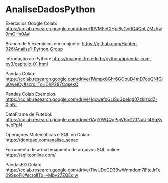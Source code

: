 # AnaliseDadosPython

Exercícios Google Colab: https://colab.research.google.com/drive/1RVMPeCIHpi8sGyRQ4QnLZMzhw9mOHn0A#

Branch de 5 exercícios em conjunto: https://github.com/Hunter-926/Analise1-Python_Group

Introdução ao Python: https://mange.ifrn.edu.br/python/aprenda-com-py3/capitulo_01.html

Pandas Colab: https://colab.research.google.com/drive/1Wmpx8Ghr6GOpuD4mD7ceQNfGiu0welCy#scrollTo=DhP287CqsekQ

Pandas Colab Exemplos: https://colab.research.google.com/drive/1qcwefxGLiSuGbelgd07zklzxdZ-XjnNr

DataFrame de Futebol: https://colab.research.google.com/drive/1AgYWQQqPnjV6bGGfNuUiI4SqXvhJbPpN

Operações Matemáticas e SQL no Colab: https://dontpad.com/analise_senac

Ferramenta de armazenamento de arquivos SQL online: https://sqliteonline.com/

PandasBD Colab: https://colab.research.google.com/drive/11wUDcGD33wWnmdqm7iFtcJrTe09SsoFK#scrollTo=-Mbv27ZQEoiw
